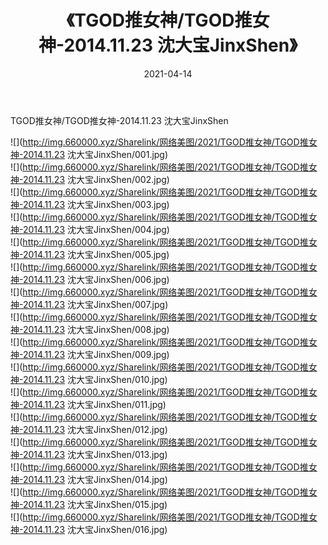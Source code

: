 ﻿---
layout: post
title:  《TGOD推女神/TGOD推女神-2014.11.23 沈大宝JinxShen》
date:   2021-04-14
img: http://img.660000.xyz/Sharelink/网络美图/2021/TGOD推女神/TGOD推女神-2014.11.23 沈大宝JinxShen/000.jpg
categories: [美女, 清纯, 唯美]
---

TGOD推女神/TGOD推女神-2014.11.23 沈大宝JinxShen

 ![](http://img.660000.xyz/Sharelink/网络美图/2021/TGOD推女神/TGOD推女神-2014.11.23 沈大宝JinxShen/001.jpg) <br>![](http://img.660000.xyz/Sharelink/网络美图/2021/TGOD推女神/TGOD推女神-2014.11.23 沈大宝JinxShen/002.jpg) <br>![](http://img.660000.xyz/Sharelink/网络美图/2021/TGOD推女神/TGOD推女神-2014.11.23 沈大宝JinxShen/003.jpg) <br>![](http://img.660000.xyz/Sharelink/网络美图/2021/TGOD推女神/TGOD推女神-2014.11.23 沈大宝JinxShen/004.jpg) <br>![](http://img.660000.xyz/Sharelink/网络美图/2021/TGOD推女神/TGOD推女神-2014.11.23 沈大宝JinxShen/005.jpg) <br>![](http://img.660000.xyz/Sharelink/网络美图/2021/TGOD推女神/TGOD推女神-2014.11.23 沈大宝JinxShen/006.jpg) <br>![](http://img.660000.xyz/Sharelink/网络美图/2021/TGOD推女神/TGOD推女神-2014.11.23 沈大宝JinxShen/007.jpg) <br>![](http://img.660000.xyz/Sharelink/网络美图/2021/TGOD推女神/TGOD推女神-2014.11.23 沈大宝JinxShen/008.jpg) <br>![](http://img.660000.xyz/Sharelink/网络美图/2021/TGOD推女神/TGOD推女神-2014.11.23 沈大宝JinxShen/009.jpg) <br>![](http://img.660000.xyz/Sharelink/网络美图/2021/TGOD推女神/TGOD推女神-2014.11.23 沈大宝JinxShen/010.jpg) <br>![](http://img.660000.xyz/Sharelink/网络美图/2021/TGOD推女神/TGOD推女神-2014.11.23 沈大宝JinxShen/011.jpg) <br>![](http://img.660000.xyz/Sharelink/网络美图/2021/TGOD推女神/TGOD推女神-2014.11.23 沈大宝JinxShen/012.jpg) <br>![](http://img.660000.xyz/Sharelink/网络美图/2021/TGOD推女神/TGOD推女神-2014.11.23 沈大宝JinxShen/013.jpg) <br>![](http://img.660000.xyz/Sharelink/网络美图/2021/TGOD推女神/TGOD推女神-2014.11.23 沈大宝JinxShen/014.jpg) <br>![](http://img.660000.xyz/Sharelink/网络美图/2021/TGOD推女神/TGOD推女神-2014.11.23 沈大宝JinxShen/015.jpg) <br>![](http://img.660000.xyz/Sharelink/网络美图/2021/TGOD推女神/TGOD推女神-2014.11.23 沈大宝JinxShen/016.jpg) <br>